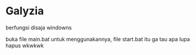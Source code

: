 # Galyzia

berfungsi disaja windowns


buka file main.bat untuk menggunakannya,
file start.bat itu ga tau apa lupa hapus wkwkwk
